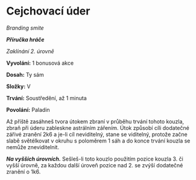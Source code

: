 # Cejchovací úder

*Branding smite*

***Příručka hráče***

*Zaklínání 2. úrovně*

**Vyvolání:** 1 bonusová akce

**Dosah:** Ty sám

**Složky:** V

**Trvání:** Soustředění, až 1 minuta

**Povolání:** Paladin

Až příště zasáhneš tvora útokem zbraní v průběhu trvání tohoto kouzla, zbraň při úderu zableskne astrálním zářením. Útok způsobí cíli dodatečné zářivé zranění 2k6 a je-li cíl neviditelný, stane se viditelný, protože začne slabě světélkovat v okruhu s poloměrem 1 sáh a do konce trvání kouzla se nemůže zneviditelnit.

***Na vyšších úrovních.*** Sešleš-li toto kouzlo použitím pozice kouzla 3. či vyšší úrovně, za každou další úroveň pozice nad 2. se zvýší dodatečné zranění o 1k6.
